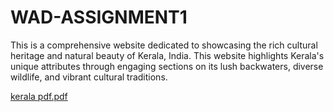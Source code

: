 # WAD-ASSIGNMENT1
This is  a comprehensive website dedicated to showcasing the rich cultural heritage and natural beauty of Kerala, India. This website highlights Kerala's unique attributes through engaging sections on its lush backwaters, diverse wildlife, and vibrant cultural traditions.



[kerala pdf.pdf](https://github.com/user-attachments/files/16677241/kerala.pdf.pdf)
